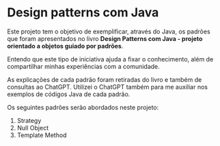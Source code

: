 # Design patterns com Java

Este projeto tem o objetivo de exemplificar, através do Java, os padrões que foram apresentados no livro **Design Patterns com Java - projeto orientado a objetos guiado por padrões**. 

Entendo que este tipo de iniciativa ajuda a fixar o conhecimento, além de compartilhar minhas experiências com a comunidade. 

As explicações de cada padrão foram retiradas do livro e também de consultas ao ChatGPT. Utilizei o ChatGPT também para me auxiliar nos exemplos de códigos Java de cada padrão.

Os seguintes padrões serão abordados neste projeto:
1. Strategy
2. Null Object
3. Template Method